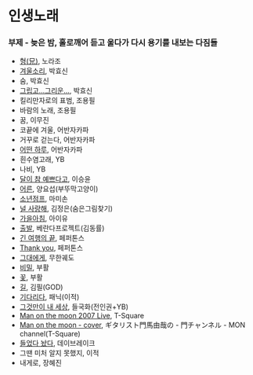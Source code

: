 # 인생노래 

### 부제 - 늦은 밤, 홀로깨어 듣고 울다가 다시 용기를 내보는 다짐들

- [형(兄)](https://youtu.be/h9V4U5l4qj0), 노라조
- [겨울소리](https://youtu.be/C4OBdfXMI6s), 박효신
- 숨, 박효신
- [그립고...그리운...](https://youtu.be/8GULVAQSTNE), 박효신
- 킬리만자로의 표범, 조용필
- 바람의 노래, 조용필
- 꿈, 이무진
- 코끝에 겨울, 어반자카파
- 거꾸로 걷는다, 어반자카파
- [어떤 하루](https://youtu.be/A_Tshv1sWGE), 어반자카파
- 흰수염고래, YB
- 나비, YB
- [달이 참 예쁘다고](https://youtu.be/VaQwO6W7PLw), 이승윤
- [어른](https://youtu.be/T0-NsJtbN4c), 양요섭(부뚜막고양이)
- [소년점프](https://youtu.be/tCHubThnE7o), 마미손
- [널 사랑해](https://youtu.be/naYqwdOud8U), 김정은(숨은그림찾기)
- [가을아침](https://youtu.be/QT9XfbtVAbE), 아이유
- [출발](https://youtu.be/fLO78eN0nQM), 베란다프로젝트(김동률)
- [긴 여행의 끝](https://youtu.be/aWEP-A6exKY), 페퍼톤스
- [Thank you](https://youtu.be/NU5RPhF21iw), 페퍼톤스
- [그대에게](https://youtu.be/SVxiqGiLMCM), 무한궤도
- [비밀](https://youtu.be/Eb97xUm0laE), 부활
- [꽃](https://youtu.be/eHWIh-Jn_Dg), 부활
- [길](https://youtu.be/TTW2atvIm9s), 김필(GOD)
- [기다리다](https://youtu.be/W0TEms6sdmk), 패닉(이적)
- [그것만이 내 세상](https://youtu.be/wUaFqqZzmLs), 들국화(전인권+YB)
- [Man on the moon 2007 Live](https://youtu.be/tHfVadaFgZo), T-Square
- [Man on the moon - cover](https://youtu.be/_p3Jn1ozu9k), ギタリスト門馬由哉の - 門チャンネル - MON channel(T-Square)
- [들었다 놨다](https://youtu.be/VCQkCsyBtj0), 데이브레이크
- 그땐 미처 알지 못했지, 이적
- 내게로, 장혜진
